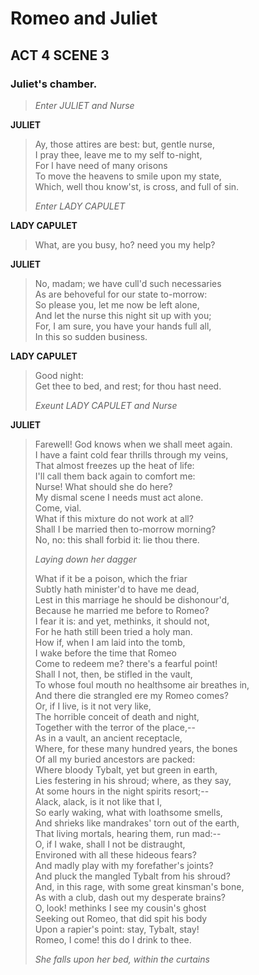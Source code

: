 # Romeo and Juliet 
## ACT 4 SCENE 3 
### Juliet's chamber.

> _Enter JULIET and Nurse_

**JULIET**

> Ay, those attires are best: but, gentle nurse,  
> I pray thee, leave me to my self to-night,  
> For I have need of many orisons  
> To move the heavens to smile upon my state,  
> Which, well thou know'st, is cross, and full of sin.  
> 
> _Enter LADY CAPULET_

**LADY CAPULET**

> What, are you busy, ho? need you my help?  

**JULIET**

> No, madam; we have cull'd such necessaries  
> As are behoveful for our state to-morrow:  
> So please you, let me now be left alone,  
> And let the nurse this night sit up with you;  
> For, I am sure, you have your hands full all,  
> In this so sudden business.  

**LADY CAPULET**

> Good night:  
> Get thee to bed, and rest; for thou hast need.  
> 
> _Exeunt LADY CAPULET and Nurse_

**JULIET**

> Farewell! God knows when we shall meet again.  
> I have a faint cold fear thrills through my veins,  
> That almost freezes up the heat of life:  
> I'll call them back again to comfort me:  
> Nurse! What should she do here?  
> My dismal scene I needs must act alone.  
> Come, vial.  
> What if this mixture do not work at all?  
> Shall I be married then to-morrow morning?  
> No, no: this shall forbid it: lie thou there.  
> 
> _Laying down her dagger_
> 
> What if it be a poison, which the friar  
> Subtly hath minister'd to have me dead,  
> Lest in this marriage he should be dishonour'd,  
> Because he married me before to Romeo?  
> I fear it is: and yet, methinks, it should not,  
> For he hath still been tried a holy man.  
> How if, when I am laid into the tomb,  
> I wake before the time that Romeo  
> Come to redeem me? there's a fearful point!  
> Shall I not, then, be stifled in the vault,  
> To whose foul mouth no healthsome air breathes in,  
> And there die strangled ere my Romeo comes?  
> Or, if I live, is it not very like,  
> The horrible conceit of death and night,  
> Together with the terror of the place,--  
> As in a vault, an ancient receptacle,  
> Where, for these many hundred years, the bones  
> Of all my buried ancestors are packed:  
> Where bloody Tybalt, yet but green in earth,  
> Lies festering in his shroud; where, as they say,  
> At some hours in the night spirits resort;--  
> Alack, alack, is it not like that I,  
> So early waking, what with loathsome smells,  
> And shrieks like mandrakes' torn out of the earth,  
> That living mortals, hearing them, run mad:--  
> O, if I wake, shall I not be distraught,  
> Environed with all these hideous fears?  
> And madly play with my forefather's joints?  
> And pluck the mangled Tybalt from his shroud?  
> And, in this rage, with some great kinsman's bone,  
> As with a club, dash out my desperate brains?  
> O, look! methinks I see my cousin's ghost  
> Seeking out Romeo, that did spit his body  
> Upon a rapier's point: stay, Tybalt, stay!  
> Romeo, I come! this do I drink to thee.  
> 
> _She falls upon her bed, within the curtains_